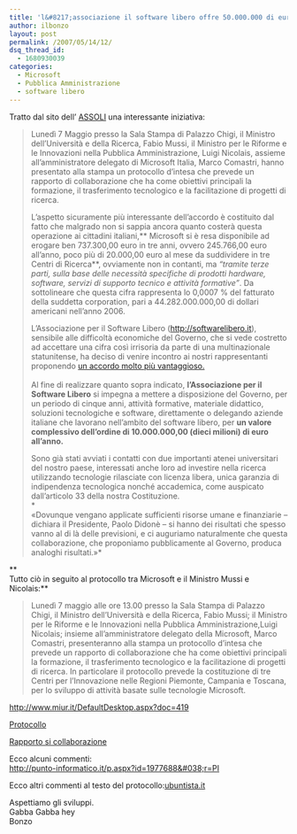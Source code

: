 ```yaml
---
title: 'l&#8217;associazione il software libero offre 50.000.000 di euro al governo'
author: ilbonzo
layout: post
permalink: /2007/05/14/12/
dsq_thread_id:
  - 1680930039
categories:
  - Microsoft
  - Pubblica Amministrazione
  - software libero
---
```

Tratto dal sito dell&#8217; [ASSOLI][1] una interessante iniziativa:

> Lunedì 7 Maggio presso la Sala Stampa di Palazzo Chigi, il Ministro dell’Università e della Ricerca, Fabio Mussi, il Ministro per le Riforme e le Innovazioni nella Pubblica Amministrazione, Luigi Nicolais, assieme all’amministratore delegato di Microsoft Italia, Marco Comastri, hanno presentato alla stampa un protocollo d’intesa che prevede un rapporto di collaborazione che ha come obiettivi principali la formazione, il trasferimento tecnologico e la facilitazione di progetti di ricerca.
> 
> L&#8217;aspetto sicuramente più interessante dell&#8217;accordo è costituito dal fatto che malgrado non si sappia ancora quanto costerà questa operazione ai cittadini italiani,** Microsoft si è resa disponibile ad erogare ben 737.300,00 euro in tre anni, ovvero 245.766,00 euro all&#8217;anno, poco più di 20.000,00 euro al mese da suddividere in tre Centri di Ricerca**, ovviamente non in contanti, ma *“tramite terze parti, sulla base delle necessità specifiche di prodotti hardware, software, servizi di supporto tecnico e attività formative”*. Da sottolineare che questa cifra rappresenta lo 0,0007 % del fatturato della suddetta corporation, pari a 44.282.000.000,00 di dollari americani nell&#8217;anno 2006.
> 
> L&#8217;Associazione per il Software Libero (<http://softwarelibero.it>), sensibile alle difficoltà economiche del Governo, che si vede costretto ad accettare una cifra così irrisoria da parte di una multinazionale statunitense, ha deciso di venire incontro ai nostri rappresentanti proponendo [un accordo molto più vantaggioso.  
> ][2]  
> Al fine di realizzare quanto sopra indicato, **l&#8217;Associazione per il Software Libero** si impegna a mettere a disposizione del Governo, per un periodo di cinque anni, attività formative, materiale didattico, soluzioni tecnologiche e software, direttamente o delegando aziende italiane che lavorano nell&#8217;ambito del software libero, per **un valore complessivo dell&#8217;ordine di 10.000.000,00 (dieci milioni) di euro all&#8217;anno.**
> 
> Sono già stati avviati i contatti con due importanti atenei universitari del nostro paese, interessati anche loro ad investire nella ricerca utilizzando tecnologie rilasciate con licenza libera, unica garanzia di indipendenza tecnologica nonché accademica, come auspicato dall&#8217;articolo 33 della nostra Costituzione.  
> *  
> «Dovunque vengano applicate sufficienti risorse umane e finanziarie – dichiara il Presidente, Paolo Didonè &#8211; si hanno dei risultati che spesso vanno al di là delle previsioni, e ci auguriamo naturalmente che questa collaborazione, che proponiamo pubblicamente al Governo, produca analoghi risultati.»*

**  
Tutto ciò in seguito al protocollo tra Microsoft e il Ministro Mussi e Nicolais:**

> Lunedì 7 maggio alle ore 13.00 presso la Sala Stampa di Palazzo Chigi, il Ministro dell&#8217;Università e della Ricerca, Fabio Mussi; il Ministro per le Riforme e le Innovazioni nella Pubblica Amministrazione,Luigi Nicolais; insieme all&#8217;amministratore delegato della Microsoft, Marco Comastri, presenteranno alla stampa un protocollo d&#8217;intesa che prevede un rapporto di collaborazione che ha come obiettivi principali la formazione, il trasferimento tecnologico e la facilitazione di progetti di ricerca. In particolare il protocollo prevede la costituzione di tre Centri per l&#8217;Innovazione nelle Regioni Piemonte, Campania e Toscana, per lo sviluppo di attività basate sulle tecnologie Microsoft. 

<http://www.miur.it/DefaultDesktop.aspx?doc=419>

[Protocollo][3]

[Rapporto si collaborazione][4]

Ecco alcuni commenti:  
<http://punto-informatico.it/p.aspx?id=1977688&#038;r=PI>

Ecco altri commenti al testo del protocollo:[ubuntista.it][5]

Aspettiamo gli sviluppi.  
Gabba Gabba hey  
Bonzo

<div class='kindleWidget kindleLight' >
  
</div>



 [1]: http://www.softwarelibero.it/lassociazione-il-software-libero-offre-50-000-000-00-di-euro-al-governo
 [2]: http://www.softwarelibero.it/progetti/proposta_governo
 [3]: http://www.palazzochigi.it/GovernoInforma/documenti_ministeri/innovazione/protocollo_microsoft.pdf
 [4]: http://www.palazzochigi.it/GovernoInforma/documenti_ministeri/innovazione/collab_microsoft.pdf
 [5]: http://ubuntista.wordpress.com/2007/05/08/boicotta-microsoft-e-governo-ecco-il-testo-dellintesa/